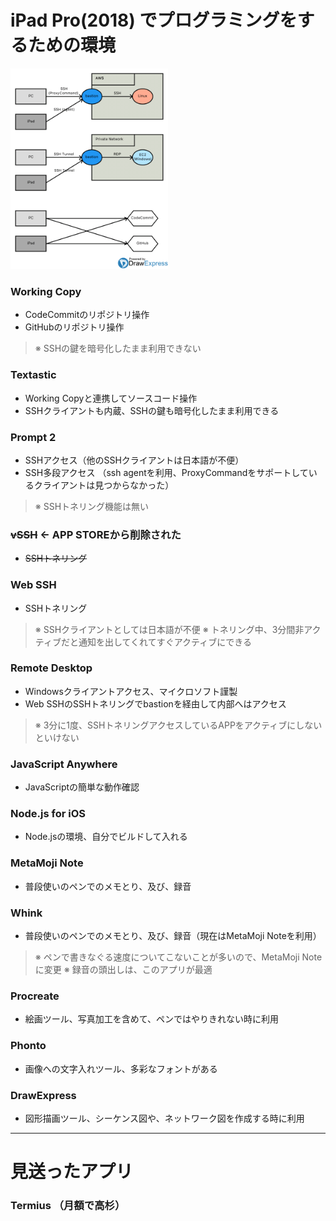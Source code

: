 # iPad Pro(2018) でプログラミングをするための環境

<img src="https://raw.githubusercontent.com/nouer/programming-with-ipad/images/images/devenv.png" width="50%">

### Working Copy
- CodeCommitのリポジトリ操作
- GitHubのリポジトリ操作
> ※ SSHの鍵を暗号化したまま利用できない

### Textastic
- Working Copyと連携してソースコード操作
- SSHクライアントも内蔵、SSHの鍵も暗号化したまま利用できる

### Prompt 2
- SSHアクセス（他のSSHクライアントは日本語が不便）
- SSH多段アクセス （ssh agentを利用、ProxyCommandをサポートしているクライアントは見つからなかった）
> ※ SSHトネリング機能は無い

### ~~vSSH~~ ← APP STOREから削除された
- ~~SSHトネリング~~

### Web SSH
- SSHトネリング
> ※ SSHクライアントとしては日本語が不便
> ※ トネリング中、3分間非アクティブだと通知を出してくれてすぐアクティブにできる

### Remote Desktop
- Windowsクライアントアクセス、マイクロソフト謹製
- Web SSHのSSHトネリングでbastionを経由して内部へはアクセス
> ※ 3分に1度、SSHトネリングアクセスしているAPPをアクティブにしないといけない

### JavaScript Anywhere
- JavaScriptの簡単な動作確認

### Node.js for iOS
- Node.jsの環境、自分でビルドして入れる

### MetaMoji Note
- 普段使いのペンでのメモとり、及び、録音

### Whink
- 普段使いのペンでのメモとり、及び、録音（現在はMetaMoji Noteを利用）
> ※ ペンで書きなぐる速度についてこないことが多いので、MetaMoji Noteに変更
> ※ 録音の頭出しは、このアプリが最適

### Procreate
- 絵画ツール、写真加工を含めて、ペンではやりきれない時に利用

### Phonto
- 画像への文字入れツール、多彩なフォントがある

### DrawExpress
- 図形描画ツール、シーケンス図や、ネットワーク図を作成する時に利用


---


# 見送ったアプリ
### Termius （月額で高杉）
